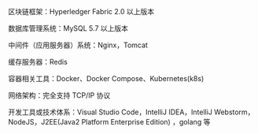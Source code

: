 区块链框架：Hyperledger Fabric 2.0 以上版本

数据库管理系统：MySQL 5.7 以上版本

中间件（应用服务器）系统：Nginx，Tomcat

缓存服务器：Redis

容器相关工具：Docker、Docker Compose、Kubernetes(k8s)

网络架构：完全支持 TCP/IP 协议

开发工具或技术体系：Visual Studio Code，IntelliJ IDEA，IntelliJ Webstorm，NodeJS，J2EE(Java2 Platform Enterprise Edition) ，golang 等

